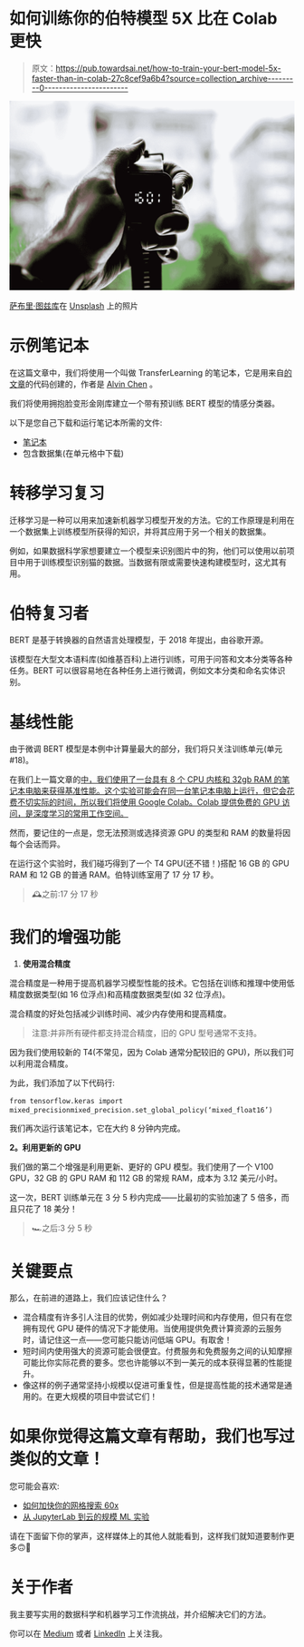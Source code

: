 # 如何训练你的伯特模型 5X 比在 Colab 更快

> 原文：<https://pub.towardsai.net/how-to-train-your-bert-model-5x-faster-than-in-colab-27c8cef9a6b4?source=collection_archive---------0----------------------->

![](img/6a0c865fc80997345db2413975763f3f.png)

[萨布里·图兹库](https://unsplash.com/@sabrituzcu?utm_source=medium&utm_medium=referral)在 [Unsplash](https://unsplash.com?utm_source=medium&utm_medium=referral) 上的照片

# 示例笔记本

在这篇文章中，我们将使用一个叫做 TransferLearning 的笔记本，它是用来自[的文章](https://alvinntnu.github.io/NTNU_ENC2045_LECTURES/temp/sentiment-analysis-using-bert-keras-movie-reviews.html)的代码创建的，作者是 [Alvin Chen](https://alvinchen.myftp.org/) 。

我们将使用拥抱脸变形金刚库建立一个带有预训练 BERT 模型的情感分类器。

以下是您自己下载和运行笔记本所需的文件:

*   [笔记本](https://drive.google.com/file/d/1jCExDY-VUDbdVrJ3HcpSUO-9CgrwJykc/view?usp=sharing)
*   包含数据集(在单元格中下载)

# 转移学习复习

迁移学习是一种可以用来加速新机器学习模型开发的方法。它的工作原理是利用在一个数据集上训练模型所获得的知识，并将其应用于另一个相关的数据集。

例如，如果数据科学家想要建立一个模型来识别图片中的狗，他们可以使用以前项目中用于训练模型识别猫的数据。当数据有限或需要快速构建模型时，这尤其有用。

# 伯特复习者

BERT 是基于转换器的自然语言处理模型，于 2018 年提出，由谷歌开源。

该模型在大型文本语料库(如维基百科)上进行训练，可用于问答和文本分类等各种任务。BERT 可以很容易地在各种任务上进行微调，例如文本分类和命名实体识别。

# 基线性能

由于微调 BERT 模型是本例中计算量最大的部分，我们将只关注训练单元(单元#18)。

在我们上一篇文章的[中，我们使用了一台具有 8 个 CPU 内核和 32gb RAM 的笔记本电脑来获得基准性能。这个实验可能会在同一台笔记本电脑上运行，但它会花费不切实际的时间，所以我们将使用 Google Colab。Colab 提供免费的 GPU 访问，是深度学习的常用工作空间。](https://medium.com/towards-artificial-intelligence/how-to-speed-up-your-grid-search-60x-fec2a8250517)

然而，要记住的一点是，您无法预测或选择资源 GPU 的类型和 RAM 的数量将因每个会话而异。

在运行这个实验时，我们碰巧得到了一个 T4 GPU(还不错！)搭配 16 GB 的 GPU RAM 和 12 GB 的普通 RAM。伯特训练室用了 17 分 17 秒。

> 🕰之前:17 分 17 秒

# 我们的增强功能

1.  **使用混合精度**

混合精度是一种用于提高机器学习模型性能的技术。它包括在训练和推理中使用低精度数据类型(如 16 位浮点)和高精度数据类型(如 32 位浮点)。

混合精度的好处包括减少训练时间、减少内存使用和提高精度。

> 注意:并非所有硬件都支持混合精度，旧的 GPU 型号通常不支持。

因为我们使用较新的 T4(不常见，因为 Colab 通常分配较旧的 GPU)，所以我们可以利用混合精度。

为此，我们添加了以下代码行:

```
from tensorflow.keras import mixed_precisionmixed_precision.set_global_policy(‘mixed_float16’)
```

我们再次运行该笔记本，它在大约 8 分钟内完成。

**2。利用更新的 GPU**

我们做的第二个增强是利用更新、更好的 GPU 模型。我们使用了一个 V100 GPU，32 GB 的 GPU RAM 和 112 GB 的常规 RAM，成本为 3.12 美元/小时。

这一次，BERT 训练单元在 3 分 5 秒内完成——比最初的实验加速了 5 倍多，而且只花了 18 美分！

> 🏎之后:3 分 5 秒

# 关键要点

那么，在前进的道路上，我们应该记住什么？

*   混合精度有许多引人注目的优势，例如减少处理时间和内存使用，但只有在您拥有现代 GPU 硬件的情况下才能使用。当使用提供免费计算资源的云服务时，请记住这一点——您可能只能访问低端 GPU。有取舍！
*   短时间内使用强大的资源可能会很便宜。付费服务和免费服务之间的认知摩擦可能比你实际花费的要多。您也许能够以不到一美元的成本获得显著的性能提升。
*   像这样的例子通常坚持小规模以促进可重复性，但是提高性能的技术通常是通用的。在更大规模的项目中尝试它们！

# 如果你觉得这篇文章有帮助，我们也写过类似的文章！

您可能会喜欢:

*   [如何加快你的网格搜索 60x](https://medium.com/towards-artificial-intelligence/how-to-speed-up-your-grid-search-60x-fec2a8250517)
*   [从 JupyterLab 到云的规模 ML 实验](https://medium.com/@optumi/scale-ml-experiments-from-jupyterlab-to-the-cloud-141bd645d8e9)

请在下面留下你的掌声，这样媒体上的其他人就能看到，这样我们就知道要制作更多🙃👏

# 关于作者

我主要写实用的数据科学和机器学习工作流挑战，并介绍解决它们的方法。

你可以在 [Medium](https://medium.com/@optumi) 或者 [LinkedIn](https://www.linkedin.com/in/chrismarrie/) 上关注我。